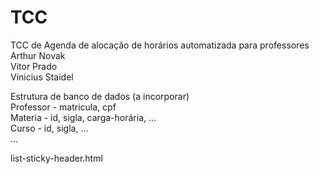 # TCC
TCC de Agenda de alocação de horários automatizada para professores <br>
Arthur Novak <br>
Vitor Prado <br>
Vinicius Staidel <br>

Estrutura de banco de dados (a incorporar) <br>
Professor - matricula, cpf <br>
Materia - id, sigla, carga-horária, ... <br>
Curso - id, sigla, ... <br>
...


list-sticky-header.html
